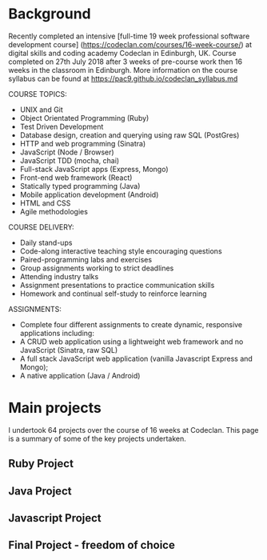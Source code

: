 # Background 
Recently completed an intensive [full-time 19 week professional software development course] (https://codeclan.com/courses/16-week-course/) at digital skills and coding academy Codeclan in Edinburgh, UK. Course completed on 27th July 2018 after 3 weeks of pre-course work then 16 weeks in the classroom in Edinburgh. More information on the course syllabus can be found  at https://pac9.github.io/codeclan_syllabus.md
    

COURSE TOPICS:
- UNIX and Git
- Object Orientated Programming (Ruby)
- Test Driven Development
- Database design, creation and querying using raw SQL (PostGres)
- HTTP and web programming (Sinatra)
- JavaScript (Node / Browser)
- JavaScript TDD (mocha, chai)
- Full-stack JavaScript apps (Express, Mongo)
- Front-end web framework (React)
- Statically typed programming (Java)
- Mobile application development (Android)
- HTML and CSS
- Agile methodologies

COURSE DELIVERY:
- Daily stand-ups
- Code-along interactive teaching style encouraging questions
- Paired-programming labs and exercises
- Group assignments working to strict deadlines
- Attending industry talks 
- Assignment presentations to practice communication skills
- Homework and continual self-study to reinforce learning

ASSIGNMENTS:
- Complete four different assignments to create dynamic, responsive applications including:
- A CRUD web application using a lightweight web framework and no JavaScript (Sinatra, raw SQL)
- A full stack JavaScript web application (vanilla Javascript Express and Mongo);
- A native application (Java / Android)

# Main projects

I undertook 64 projects over the course of 16 weeks at Codeclan. This page is a summary of some of the key projects undertaken.

## Ruby Project
## Java Project
## Javascript Project
## Final Project - freedom of choice

